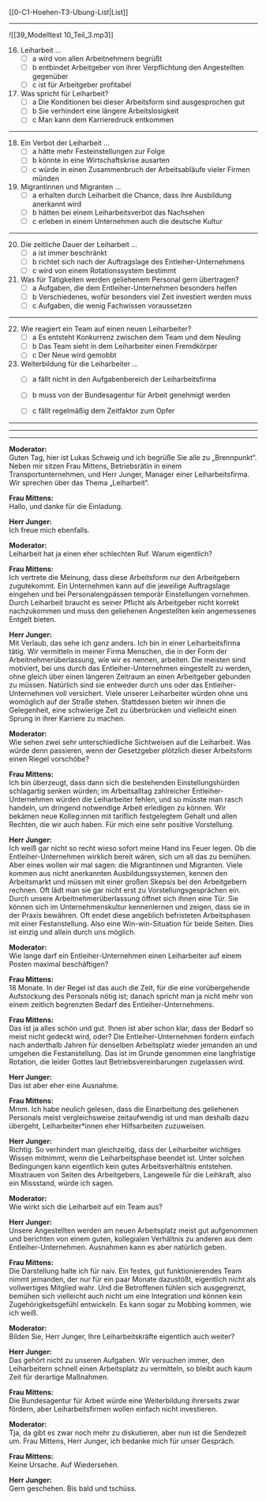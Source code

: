 [[0-C1-Hoehen-T3-Ubung-List|List]]

---

![[39_Modelltest 10_Teil_3.mp3]]

16. Leiharbeit ...
    - [ ] a wird von allen Arbeitnehmern begrüßt
    - [ ] b entbindet Arbeitgeber von ihrer Verpflichtung den Angestellten gegenüber
    - [ ] c ist für Arbeitgeber profitabel

17. Was spricht für Leiharbeit?
    - [ ] a Die Konditionen bei dieser Arbeitsform sind ausgesprochen gut
    - [ ] b Sie verhindert eine längere Arbeitslosigkeit
    - [ ] c Man kann dem Karrieredruck entkommen

---

18. Ein Verbot der Leiharbeit ...
    - [ ] a hätte mehr Festeinstellungen zur Folge
    - [ ] b könnte in eine Wirtschaftskrise ausarten
    - [ ] c würde in einen Zusammenbruch der Arbeitsabläufe vieler Firmen münden

19. Migrantinnen und Migranten ...
    - [ ] a erhalten durch Leiharbeit die Chance, dass ihre Ausbildung anerkannt wird
    - [ ] b hätten bei einem Leiharbeitsverbot das Nachsehen
    - [ ] c erleben in einem Unternehmen auch die deutsche Kultur

---

20. Die zeitliche Dauer der Leiharbeit ...
    - [ ] a ist immer beschränkt
    - [ ] b richtet sich nach der Auftragslage des Entleiher-Unternehmens
    - [ ] c wird von einem Rotationssystem bestimmt

21. Was für Tätigkeiten werden geliehenem Personal gern übertragen?
    - [ ] a Aufgaben, die dem Entleiher-Unternehmen besonders helfen
    - [ ] b Verschiedenes, wofür besonders viel Zeit investiert werden muss
    - [ ] c Aufgaben, die wenig Fachwissen voraussetzen

---

22. Wie reagiert ein Team auf einen neuen Leiharbeiter?
    - [ ] a Es entsteht Konkurrenz zwischen dem Team und dem Neuling
    - [ ] b Das Team sieht in dem Leiharbeiter einen Fremdkörper
    - [ ] c Der Neue wird gemobbt

23. Weiterbildung für die Leiharbeiter ...
    - [ ] a fällt nicht in den Aufgabenbereich der Leiharbeitsfirma
    - [ ] b muss von der Bundesagentur für Arbeit genehmigt werden
    - [ ] c fällt regelmäßig dem Zeitfaktor zum Opfer


---
---
---


**Moderator:**  
Guten Tag, hier ist Lukas Schweig und ich begrüße Sie alle zu „Brennpunkt“. Neben mir sitzen Frau Mittens, Betriebsrätin in einem Transportunternehmen, und Herr Junger, Manager einer Leiharbeitsfirma. Wir sprechen über das Thema „Leiharbeit“.

**Frau Mittens:**  
Hallo, und danke für die Einladung.

**Herr Junger:**  
Ich freue mich ebenfalls.

**Moderator:**  
Leiharbeit hat ja einen eher schlechten Ruf. Warum eigentlich?

**Frau Mittens:**  
Ich vertrete die Meinung, dass diese Arbeitsform nur den Arbeitgebern zugutekommt. Ein Unternehmen kann auf die jeweilige Auftragslage eingehen und bei Personalengpässen temporär Einstellungen vornehmen. Durch Leiharbeit braucht es seiner Pflicht als Arbeitgeber nicht korrekt nachzukommen und muss den geliehenen Angestellten kein angemessenes Entgelt bieten.

**Herr Junger:**  
Mit Verlaub, das sehe ich ganz anders. Ich bin in einer Leiharbeitsfirma tätig. Wir vermitteln in meiner Firma Menschen, die in der Form der Arbeitnehmerüberlassung, wie wir es nennen, arbeiten. Die meisten sind motiviert, bei uns durch das Entleiher-Unternehmen eingestellt zu werden, ohne gleich über einen längeren Zeitraum an einen Arbeitgeber gebunden zu müssen. Natürlich sind sie entweder durch uns oder das Entleiher-Unternehmen voll versichert. Viele unserer Leiharbeiter würden ohne uns womöglich auf der Straße stehen. Stattdessen bieten wir ihnen die Gelegenheit, eine schwierige Zeit zu überbrücken und vielleicht einen Sprung in ihrer Karriere zu machen.

**Moderator:**  
Wie sehen zwei sehr unterschiedliche Sichtweisen auf die Leiharbeit. Was würde denn passieren, wenn der Gesetzgeber plötzlich dieser Arbeitsform einen Riegel vorschöbe?

**Frau Mittens:**  
Ich bin überzeugt, dass dann sich die bestehenden Einstellungshürden schlagartig senken würden; im Arbeitsalltag zahlreicher Entleiher-Unternehmen würden die Leiharbeiter fehlen, und so müsste man rasch handeln, um dringend notwendige Arbeit erledigen zu können. Wir bekämen neue Kolleg:innen mit tariflich festgelegtem Gehalt und allen Rechten, die wir auch haben. Für mich eine sehr positive Vorstellung.

**Herr Junger:**  
Ich weiß gar nicht so recht wieso sofort meine Hand ins Feuer legen. Ob die Entleiher-Unternehmen wirklich bereit wären, sich um all das zu bemühen. Aber eines wollen wir mal sagen: die Migrantinnen und Migranten. Viele kommen aus nicht anerkannten Ausbildungssystemen, kennen den Arbeitsmarkt und müssen mit einer großen Skepsis bei den Arbeitgebern rechnen. Oft lädt man sie gar nicht erst zu Vorstellungsgesprächen ein. Durch unsere Arbeitnehmerüberlassung öffnet sich ihnen eine Tür. Sie können sich im Unternehmenskultur kennenlernen und zeigen, dass sie in der Praxis bewähren. Oft endet diese angeblich befristeten Arbeitsphasen mit einer Festanstellung. Also eine Win-win-Situation für beide Seiten. Dies ist einzig und allein durch uns möglich.

**Moderator:**  
Wie lange darf ein Entleiher-Unternehmen einen Leiharbeiter auf einem Posten maximal beschäftigen?

**Frau Mittens:**  
18 Monate. In der Regel ist das auch die Zeit, für die eine vorübergehende Aufstockung des Personals nötig ist; danach spricht man ja nicht mehr von einem zeitlich begrenzten Bedarf des Entleiher-Unternehmens.

**Frau Mittens:**  
Das ist ja alles schön und gut. Ihnen ist aber schon klar, dass der Bedarf so meist nicht gedeckt wird, oder? Die Entleiher-Unternehmen fordern einfach nach anderthalb Jahren für denselben Arbeitsplatz wieder jemanden an und umgehen die Festanstellung. Das ist im Grunde genommen eine langfristige Rotation, die leider Gottes laut Betriebsvereinbarungen zugelassen wird.

**Herr Junger:**  
Das ist aber eher eine Ausnahme.

**Frau Mittens:**  
Mmm. Ich habe neulich gelesen, dass die Einarbeitung des geliehenen Personals meist vergleichsweise zeitaufwendig ist und man deshalb dazu übergeht, Leiharbeiter*innen eher Hilfsarbeiten zuzuweisen.

**Herr Junger:**  
Richtig. So verhindert man gleichzeitig, dass der Leiharbeiter wichtiges Wissen mitnimmt, wenn die Leiharbeitsphase beendet ist. Unter solchen Bedingungen kann eigentlich kein gutes Arbeitsverhältnis entstehen. Misstrauen von Seiten des Arbeitgebers, Langeweile für die Leihkraft, also ein Missstand, würde ich sagen.

**Moderator:**  
Wie wirkt sich die Leiharbeit auf ein Team aus?

**Herr Junger:**  
Unsere Angestellten werden am neuen Arbeitsplatz meist gut aufgenommen und berichten von einem guten, kollegialen Verhältnis zu anderen aus dem Entleiher-Unternehmen. Ausnahmen kann es aber natürlich geben.

**Frau Mittens:**  
Die Darstellung halte ich für naiv. Ein festes, gut funktionierendes Team nimmt jemanden, der nur für ein paar Monate dazustößt, eigentlich nicht als vollwertiges Mitglied wahr. Und die Betroffenen fühlen sich ausgegrenzt, bemühen sich vielleicht auch nicht um eine Integration und können kein Zugehörigkeitsgefühl entwickeln. Es kann sogar zu Mobbing kommen, wie ich weiß.

**Moderator:**  
Bilden Sie, Herr Junger, Ihre Leiharbeitskräfte eigentlich auch weiter?

**Herr Junger:**  
Das gehört nicht zu unseren Aufgaben. Wir versuchen immer, den Leiharbeitern schnell einen Arbeitsplatz zu vermitteln, so bleibt auch kaum Zeit für derartige Maßnahmen.

**Frau Mittens:**  
Die Bundesagentur für Arbeit würde eine Weiterbildung ihrerseits zwar fördern, aber Leiharbeitsfirmen wollen einfach nicht investieren.

**Moderator:**  
Tja, da gibt es zwar noch mehr zu diskutieren, aber nun ist die Sendezeit um. Frau Mittens, Herr Junger, ich bedanke mich für unser Gespräch.

**Frau Mittens:**  
Keine Ursache. Auf Wiedersehen.

**Herr Junger:**  
Gern geschehen. Bis bald und tschüss.
